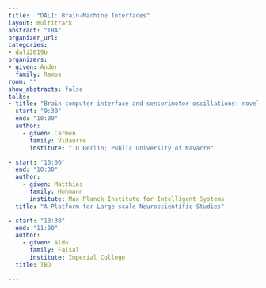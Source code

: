 ```yaml
---
title:  "DALI: Brain-Machine Interfaces"
layout: multitrack
abstract: "TBA"
organizer_url:
categories:
- dali2019b
organizers:
- given: Ander
  family: Ramos
room: ""
show_abstracts: false
talks:
- title: "Brain-computer interface and sensorimotor oscillations: novel perspectives and methods"
  start: "9:30"
  end: "10:00"
  author:
    - given: Carmen
      family: Vidaurre
      institute: "TU Berlin; Public University of Navarre"

- start: "10:00"
  end: "10:30"
  author:
    - given: Matthias
      family: Hohmann
      institute: Max Planck Institute for Intelligent Systems
  title: "A Platform for Large-scale Neuroscientific Studies"

- start: "10:30"
  end: "11:00"
  author:
    - given: Aldo
      family: Faisal
      institute: Imperial College
  title: TBD

---
```

